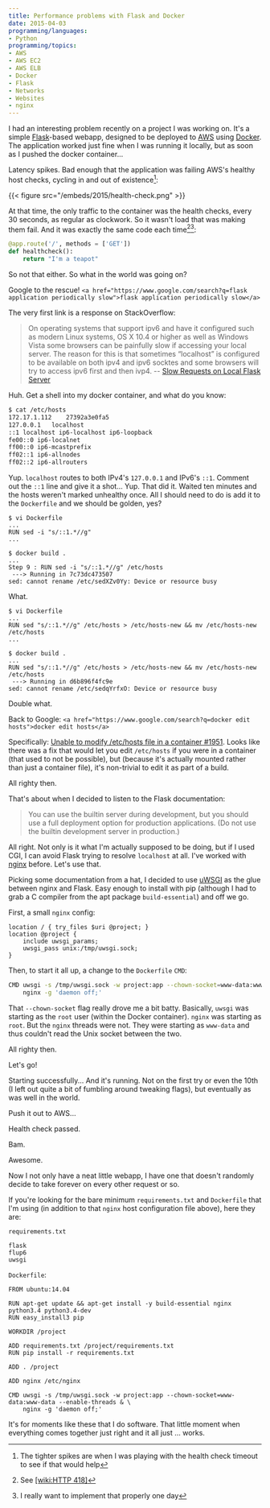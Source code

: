 ```yaml
---
title: Performance problems with Flask and Docker
date: 2015-04-03
programming/languages:
- Python
programming/topics:
- AWS
- AWS EC2
- AWS ELB
- Docker
- Flask
- Networks
- Websites
- nginx
---
```

I had an interesting problem recently on a project I was working on. It's a simple <a href="http://flask.pocoo.org/">Flask</a>-based webapp, designed to be deployed to <a href="https://aws.amazon.com/">AWS</a> using <a href="https://www.docker.com/">Docker</a>. The application worked just fine when I was running it locally, but as soon as I pushed the docker container...

Latency spikes. Bad enough that the application was failing AWS's healthy host checks, cycling in and out of existence[^1]:

{{< figure src="/embeds/2015/health-check.png" >}}

<!--more-->

At that time, the only traffic to the container was the health checks, every 30 seconds, as regular as clockwork. So it wasn't load that was making them fail. And it was exactly the same code each time[^2][^3]:

```python
@app.route('/', methods = ['GET'])
def healthcheck():
    return "I'm a teapot"
```

So not that either. So what in the world was going on?

Google to the rescue! `<a href="https://www.google.com/search?q=flask application periodically slow">flask application periodically slow</a>`

The very first link is a response on StackOverflow:


> On operating systems that support ipv6 and have it configured such as modern Linux systems, OS X 10.4 or higher as well as Windows Vista some browsers can be painfully slow if accessing your local server. The reason for this is that sometimes “localhost” is configured to be available on both ipv4 and ipv6 socktes and some browsers will try to access ipv6 first and then ivp4. -- <a href="http://stackoverflow.com/questions/11150343/slow-requests-on-local-flask-server">Slow Requests on Local Flask Server</a>


Huh. Get a shell into my docker container, and what do you know:

```bash
$ cat /etc/hosts
172.17.1.112	27392a3e0fa5
127.0.0.1	localhost
::1	localhost ip6-localhost ip6-loopback
fe00::0	ip6-localnet
ff00::0	ip6-mcastprefix
ff02::1	ip6-allnodes
ff02::2	ip6-allrouters
```

Yup. `localhost` routes to both IPv4's `127.0.0.1` and IPv6's `::1`. Comment out the `::1` line and give it a shot... Yup. That did it. Waited ten minutes and the hosts weren't marked unhealthy once. All I should need to do is add it to the `Dockerfile` and we should be golden, yes?

```text
$ vi Dockerfile
...
RUN sed -i "s/::1.*//g"
...

$ docker build .
...
Step 9 : RUN sed -i "s/::1.*//g" /etc/hosts
 ---> Running in 7c73dc473507
sed: cannot rename /etc/sedXZv0Yy: Device or resource busy
```

What.

```text
$ vi Dockerfile
...
RUN sed "s/::1.*//g" /etc/hosts > /etc/hosts-new && mv /etc/hosts-new /etc/hosts
...

$ docker build .
...
RUN sed "s/::1.*//g" /etc/hosts > /etc/hosts-new && mv /etc/hosts-new /etc/hosts
 ---> Running in d6b896f4fc9e
sed: cannot rename /etc/sedqYrfxO: Device or resource busy
```

Double what.

Back to Google: `<a href="https://www.google.com/search?q=docker edit hosts">docker edit hosts</a>`

Specifically: <a href="https://github.com/docker/docker/issues/1951">Unable to modify /etc/hosts file in a container #1951</a>. Looks like there was a fix that would let you edit `/etc/hosts` if you were in a container (that used to not be possible), but (because it's actually mounted rather than just a container file), it's non-trivial to edit it as part of a build.

All righty then.

That's about when I decided to listen to the Flask documentation:

> You can use the builtin server during development, but you should use a full deployment option for production applications. (Do not use the builtin development server in production.)

All right. Not only is it what I'm actually supposed to be doing, but if I used CGI, I can avoid Flask trying to resolve `localhost` at all. I've worked with <a href="http://wiki.nginx.org/Main">nginx</a> before. Let's use that.

Picking some documentation from a hat, I decided to use <a href="https://uwsgi-docs.readthedocs.org/en/latest/">uWSGI</a> as the glue between nginx and Flask. Easy enough to install with pip (although I had to grab a C compiler from the apt package `build-essential`) and off we go.

First, a small `nginx` config:

```nginx
location / { try_files $uri @project; }
location @project {
    include uwsgi_params;
    uwsgi_pass unix:/tmp/uwsgi.sock;
}
```

Then, to start it all up, a change to the `Dockerfile` `CMD`:

```bash
CMD uwsgi -s /tmp/uwsgi.sock -w project:app --chown-socket=www-data:www-data --enable-threads & \
    nginx -g 'daemon off;'
```

That `--chown-socket` flag really drove me a bit batty. Basically, `uwsgi` was starting as the `root` user (within the Docker container). `nginx` was starting as `root`. But the `nginx` threads were not. They were starting as `www-data` and thus couldn't read the Unix socket between the two.

All righty then.

Let's go!

Starting successfully... And it's running. Not on the first try or even the 10th (I left out quite a bit of fumbling around tweaking flags), but eventually as was well in the world.

Push it out to AWS...

Health check passed.

Bam.

Awesome.

Now I not only have a neat little webapp, I have one that doesn't randomly decide to take forever on every other request or so.

If you're looking for the bare minimum `requirements.txt` and `Dockerfile` that I'm using (in addition to that `nginx` host configuration file above), here they are:

`requirements.txt`

```text
flask
flup6
uwsgi
```

`Dockerfile`:

```text
FROM ubuntu:14.04

RUN apt-get update && apt-get install -y build-essential nginx python3.4 python3.4-dev
RUN easy_install3 pip

WORKDIR /project

ADD requirements.txt /project/requirements.txt
RUN pip install -r requirements.txt

ADD . /project

ADD nginx /etc/nginx

CMD uwsgi -s /tmp/uwsgi.sock -w project:app --chown-socket=www-data:www-data --enable-threads & \
    nginx -g 'daemon off;'
```

It's for moments like these that I do software. That little moment when everything comes together just right and it all just ... works.

[^1]: The tighter spikes are when I was playing with the health check timeout to see if that would help
[^2]: See [[wiki:HTTP 418]]()
[^3]: I really want to implement that properly one day
